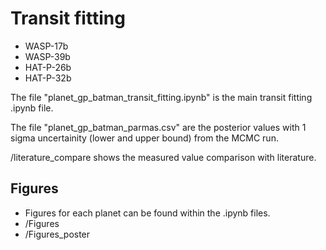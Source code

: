 # Transit fitting
* WASP-17b
* WASP-39b
* HAT-P-26b
* HAT-P-32b

The file "planet_gp_batman_transit_fitting.ipynb" is the main transit fitting .ipynb file.

The file "planet_gp_batman_parmas.csv" are the posterior values with 1 sigma uncertainity (lower and upper bound) from the MCMC run.

/literature_compare shows the measured value comparison with literature.


## Figures
* Figures for each planet can be found within the .ipynb files.
* /Figures
* /Figures_poster

